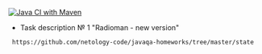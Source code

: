 [![Java CI with Maven](https://github.com/ValeriaBorisova/Radioman-New/actions/workflows/maven.yml/badge.svg?branch=flexible)](https://github.com/ValeriaBorisova/Radioman-New/actions/workflows/maven.yml)

     
     
* Task description № 1 "Radioman - new version"

``` https://github.com/netology-code/javaqa-homeworks/tree/master/state```
